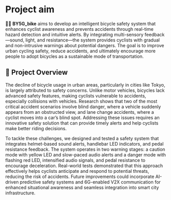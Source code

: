 # Project aim

🚴‍♂️ **BY5G_bike** aims to develop an intelligent bicycle safety system that enhances cyclist awareness and prevents accidents through real-time hazard detection and intuitive alerts. By integrating multi-sensory feedback—sound, light, and resistance—the system provides cyclists with gradual and non-intrusive warnings about potential dangers. The goal is to improve urban cycling safety, reduce accidents, and ultimately encourage more people to adopt bicycles as a sustainable mode of transportation.

## 🚀 Project Overview

The decline of bicycle usage in urban areas, particularly in cities like Tokyo, is largely attributed to safety concerns. Unlike motor vehicles, bicycles lack advanced safety features, making cyclists vulnerable to accidents, especially collisions with vehicles. Research shows that two of the most critical accident scenarios involve blind danger, where a vehicle suddenly appears from an obstructed view, and lane change accidents, where a cyclist moves into a car’s blind spot. Addressing these issues requires an innovative safety solution that can provide timely alerts and help cyclists make better riding decisions.

To tackle these challenges, we designed and tested a safety system that integrates helmet-based sound alerts, handlebar LED indicators, and pedal resistance feedback. The system operates in two warning stages: a caution mode with yellow LED and slow-paced audio alerts and a danger mode with flashing red LED, intensified audio signals, and pedal resistance to encourage deceleration. Real-world tests demonstrated that this approach effectively helps cyclists anticipate and respond to potential threats, reducing the risk of accidents. Future improvements could incorporate AI-driven predictive safety systems and 6G-enabled V2X communication for enhanced situational awareness and seamless integration into smart city infrastructure.
